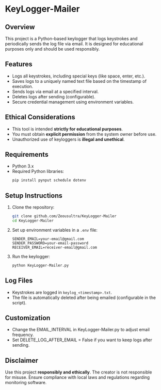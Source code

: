 # KeyLogger-Mailer

## Overview
This project is a Python-based keylogger that logs keystrokes and periodically sends the log file via email. It is designed for educational purposes only and should be used responsibly.

## Features
- Logs all keystrokes, including special keys (like space, enter, etc.).
- Saves logs to a uniquely named text file based on the timestamp of execution.
- Sends logs via email at a specified interval.
- Deletes logs after sending (configurable).
- Secure credential management using environment variables.

## Ethical Considerations
- This tool is intended **strictly for educational purposes**.
- You must obtain **explicit permission** from the system owner before use.
- Unauthorized use of keyloggers is **illegal and unethical**.

## Requirements
- Python 3.x
- Required Python libraries:
  ```bash
  pip install pynput schedule dotenv
  ```

## Setup Instructions
1. Clone the repository:
   ```bash
   git clone github.com/Zeousultra/KeyLogger-Mailer
   cd KeyLogger-Mailer
   ```
2. Set up environment variables in a `.env` file:
   ```plaintext
   SENDER_EMAIL=your-email@gmail.com
   SENDER_PASSWORD=your-email-password
   RECEIVER_EMAIL=receiver-email@gmail.com
   ```
3. Run the keylogger:
   ```bash
   python KeyLogger-Mailer.py
   ```

## Log Files
- Keystrokes are logged in `keylog_<timestamp>.txt`.
- The file is automatically deleted after being emailed (configurable in the script).

  
## Customization
- Change the EMAIL_INTERVAL in KeyLogger-Mailer.py to adjust email frequency.
- Set DELETE_LOG_AFTER_EMAIL = False if you want to keep logs after sending.

## Disclaimer
Use this project **responsibly and ethically**. The creator is not responsible for misuse. Ensure compliance with local laws and regulations regarding monitoring software.
